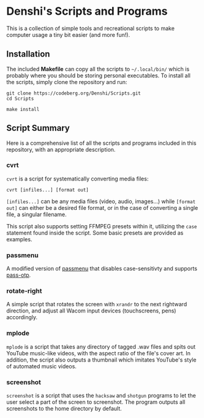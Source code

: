 # Denshi's Scripts and Programs
This is a collection of simple tools and recreational scripts to make computer usage a tiny bit easier (and more fun!).

## Installation
The included **Makefile** can copy all the scripts to `~/.local/bin/` which is probably where you should be storing personal executables. To install all the scripts, simply clone the repository and run:
```
git clone https://codeberg.org/Denshi/Scripts.git
cd Scripts

make install
```

## Script Summary
Here is a comprehensive list of all the scripts and programs included in this repository, with an appropriate description.

### cvrt
`cvrt` is a script for systematically converting media files:
```
cvrt [infiles...] [format out]
```
`[infiles...]` can be any media files (video, audio, images...) while `[format out]` can either be a desired file format, or in the case of converting a single file, a singular filename.

This script also supports setting FFMPEG presets within it, utilizing the `case` statement found inside the script. Some basic presets are provided as examples.

### passmenu

A modified version of [passmenu](https://git.zx2c4.com/password-store/tree/contrib/dmenu/passmenu) that disables case-sensitivty and supports [pass-otp](https://github.com/tadfisher/pass-otp).

### rotate-right

A simple script that rotates the screen with `xrandr` to the next rightward direction, and adjust all Wacom input devices (touchscreens, pens) accordingly.

### mplode
`mplode` is a script that takes any directory of tagged .wav files and spits out YouTube music-like videos, with the aspect ratio of the file's cover art. In addition, the script also outputs a thumbnail which imitates YouTube's style of automated music videos.

### screenshot
`screenshot` is a script that uses the `hacksaw` and `shotgun` programs to let the user select a part of the screen to screenshot. The program outputs all screenshots to the home directory by default.


